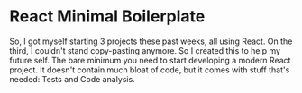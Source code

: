 React Minimal Boilerplate
=========================

So, I got myself starting 3 projects these past weeks, all using React. On the third, I couldn't stand copy-pasting anymore. So I created this to help my future self.
The bare minimum you need to start developing a modern React project. It doesn't contain much bloat of code, but it comes with stuff that's needed: Tests and Code analysis.
